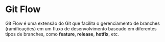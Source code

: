 # Git Flow 

Git Flow é uma extensão do Git que facilita o gerenciamento de branches (ramificações) em um fluxo de desenvolvimento baseado em diferentes tipos de branches, como **feature**, **release**, **hotfix**, etc.
